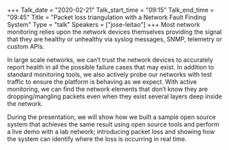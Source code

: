 +++
Talk_date = "2020-02-21"
Talk_start_time = "09:15"
Talk_end_time = "09:45"
Title = "Packet loss triangulation with a Network Fault Finding System"
Type = "talk"
Speakers = ["jose-leitao"]
+++
Most network monitoring relies upon the network devices themselves providing the signal that they are healthy or unhealthy via syslog messages, SNMP, telemetry or custom APIs.

In large scale networks, we can’t trust the network devices to accurately report health in all the possible failure cases that may exist. In addition to standard monitoring tools, we also actively probe our networks with test traffic to ensure the platform is behaving as we expect. With active monitoring, we can find the network elements that don’t know they are dropping/mangling packets even when they exist several layers deep inside the network.

During the presentation, we will show how we built a sample open source system that achieves the same result using open source tools and perform a live demo with a lab network; introducing packet loss and showing how the system can identify where the loss is occurring in real time.
